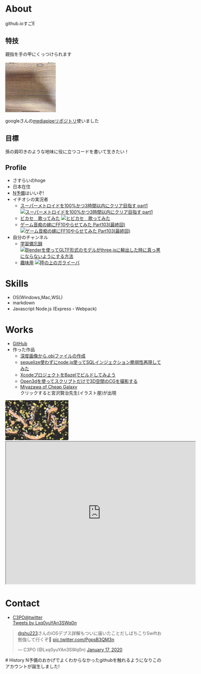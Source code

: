 # About
github.ioすごE

## 特技
親指を手の甲にくっつけられます

![handtracking](output.gif)

googleさんの[mediapipeリポジトリ](https://github.com/google/mediapipe)使いました
## 目標
孫の肩叩きのような地味に役に立つコードを書いて生きたい！

## Profile
- さすらいのhoge 
- 日本在住
- [N予備](https://www.nnn.ed.nico/)はいいぞ!
- イチオシの実況者
  - [スーパーメトロイドを100%かつ3時間以内にクリア目指す part1](https://www.youtube.com/channel/UCWjMcryWbmnr1ZW0O1BFprA)  [![スーパーメトロイドを100%かつ3時間以内にクリア目指す part1](https://img.youtube.com/vi/KCfHW9vjSkI/0.jpg)](https://www.youtube.com/watch?v=KCfHW9vjSkI)
  - [ビカセ　歌ってみた](https://www.youtube.com/channel/UCj9IZnU2bKqGqABhQUU6F8g)  [![ヒビカセ　歌ってみた](https://img.youtube.com/vi/-S9j9S9xMe4/0.jpg)](https://www.youtube.com/watch?v=-S9j9S9xMe4)  
  - [ゲーム音痴の嫁にFF10やらせてみた Part103(最終回)](https://www.youtube.com/user/sifue)  [![ゲーム音痴の嫁にFF10やらせてみた Part103(最終回)](https://img.youtube.com/vi/5_kgKnDTdH0/0.jpg)](https://www.youtube.com/watch?v=5_kgKnDTdH0)
- 自分のチャンネル
  - [学習備忘録](https://www.youtube.com/channel/UCLFPnfmoa2AR4b1UKb2K9JA)  [![Blenderを使ってGLTF形式のモデルがthree.jsに輸出した時に真っ黒にならないようにする方法
](https://img.youtube.com/vi/JRSH15_WeHI/0.jpg)](https://www.youtube.com/watch?v=JRSH15_WeHI)
  - [趣味用](https://www.youtube.com/watch?v=J0kDgqR7LqU)  [![陸の上のガライーバ](https://img.youtube.com/vi/J0kDgqR7LqU/0.jpg)](https://www.youtube.com/watch?v=J0kDgqR7LqU)

# Skills
- OS(Windows,Mac,WSL)
- markdown
- Javascript Node.js (Express・Webpack)

# Works
- [GitHub](https://github.com/SasuraiNoHoge)
- 作った作品
  - [深度画像から.objファイルの作成](https://github.com/SasuraiNoHoge/createObj)
  - [sequelize使わずにnode.js使ってSQLインジェクション脆弱性再現してみた](https://github.com/SasuraiNoHoge/sqlInjection#yarn-install%E3%81%97%E3%81%A6%E3%81%8F%E3%81%A0%E3%81%95%E3%81%84)
  - [XcodeプロジェクトをBazelでビルドしてみよう](https://sasurainohoge.github.io/ios-app-tutorial/)
  - [Open3dを使ってスクリプトだけで3D空間のCGを撮影する](https://github.com/SasuraiNoHoge/CapturingOpen3d)
  - [Miyazawa of Cheap Galaxy](https://www.openprocessing.org/sketch/825171/)  
クリックすると宮沢賢治先生(イラスト屋)が出現  
<img src='スクリーンショット 2020-01-19 16.34.32.png' width="200">  

<iframe src="https://www.openprocessing.org/sketch/825171/embed/" width="600" height="450"></iframe>  

# Contact
- [C3PO@twitter](https://twitter.com/Lxq0yuYAn3SWq0n)  
<a class="twitter-timeline" data-width="400" data-height="550" data-theme="light" href="https://twitter.com/Lxq0yuYAn3SWq0n?ref_src=twsrc%5Etfw">Tweets by Lxq0yuYAn3SWq0n</a> <script async src="https://platform.twitter.com/widgets.js" charset="utf-8"></script>  

<blockquote class="twitter-tweet"><p lang="ja" dir="ltr"><a href="https://twitter.com/shu223?ref_src=twsrc%5Etfw">@shu223</a>さんのiOSデプス詳解もついに届いたことだしばちこりSwiftお勉強して行くぞ💪 <a href="https://t.co/PgpsB3QM3n">pic.twitter.com/PgpsB3QM3n</a></p>&mdash; C3PO (@Lxq0yuYAn3SWq0n) <a href="https://twitter.com/Lxq0yuYAn3SWq0n/status/1218032528235192320?ref_src=twsrc%5Etfw">January 17, 2020</a></blockquote> <script async src="https://platform.twitter.com/widgets.js" charset="utf-8"></script>
# History
 N予備のおかげでよくわからなかったgithubを触れるようになりこのアカウントが誕生しました!
 
<!---
  コメント
-->


<div id="display">
<script>
  const displayE = document.getElementById("display");
  displayE.innerText = `現在の時刻は${Date.now()} です。`;
</script>
